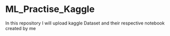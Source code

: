 # ML_Practise_Kaggle
In this repository I will upload kaggle Dataset and their respective notebook created by me
